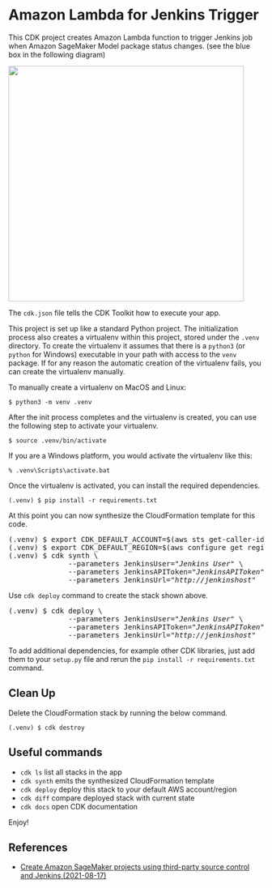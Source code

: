 
# Amazon Lambda for Jenkins Trigger

This CDK project creates Amazon Lambda function to trigger Jenkins job
when Amazon SageMaker Model package status changes.
(see the blue box in the following diagram)

<div>
  <img src="./sagemaker-lambda-jenkins-trigger.png", alt with="711" height="465" />
</div>

The `cdk.json` file tells the CDK Toolkit how to execute your app.

This project is set up like a standard Python project.  The initialization
process also creates a virtualenv within this project, stored under the `.venv`
directory.  To create the virtualenv it assumes that there is a `python3`
(or `python` for Windows) executable in your path with access to the `venv`
package. If for any reason the automatic creation of the virtualenv fails,
you can create the virtualenv manually.

To manually create a virtualenv on MacOS and Linux:

```
$ python3 -m venv .venv
```

After the init process completes and the virtualenv is created, you can use the following
step to activate your virtualenv.

```
$ source .venv/bin/activate
```

If you are a Windows platform, you would activate the virtualenv like this:

```
% .venv\Scripts\activate.bat
```

Once the virtualenv is activated, you can install the required dependencies.

```
(.venv) $ pip install -r requirements.txt
```

At this point you can now synthesize the CloudFormation template for this code.

<pre>
(.venv) $ export CDK_DEFAULT_ACCOUNT=$(aws sts get-caller-identity --query Account --output text)
(.venv) $ export CDK_DEFAULT_REGION=$(aws configure get region)
(.venv) $ cdk synth \
              --parameters JenkinsUser=<i>"Jenkins User"</i> \
              --parameters JenkinsAPIToken=<i>"JenkinsAPIToken"</i> \
              --parameters JenkinsUrl=<i>"http://jenkinshost"</i>
</pre>

Use `cdk deploy` command to create the stack shown above.

<pre>
(.venv) $ cdk deploy \
              --parameters JenkinsUser=<i>"Jenkins User"</i> \
              --parameters JenkinsAPIToken=<i>"JenkinsAPIToken"</i> \
              --parameters JenkinsUrl=<i>"http://jenkinshost"</i>
</pre>

To add additional dependencies, for example other CDK libraries, just add
them to your `setup.py` file and rerun the `pip install -r requirements.txt`
command.

## Clean Up

Delete the CloudFormation stack by running the below command.

```
(.venv) $ cdk destroy
```

## Useful commands

 * `cdk ls`          list all stacks in the app
 * `cdk synth`       emits the synthesized CloudFormation template
 * `cdk deploy`      deploy this stack to your default AWS account/region
 * `cdk diff`        compare deployed stack with current state
 * `cdk docs`        open CDK documentation

Enjoy!

## References

 * [Create Amazon SageMaker projects using third-party source control and Jenkins (2021-08-17)](https://aws.amazon.com/ko/blogs/machine-learning/create-amazon-sagemaker-projects-using-third-party-source-control-and-jenkins/)
